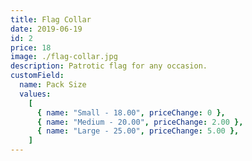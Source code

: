 ```yaml
---
title: Flag Collar
date: 2019-06-19
id: 2
price: 18
image: ./flag-collar.jpg
description: Patrotic flag for any occasion.
customField:
  name: Pack Size
  values:
    [
      { name: "Small - 18.00", priceChange: 0 },
      { name: "Medium - 20.00", priceChange: 2.00 },
      { name: "Large - 25.00", priceChange: 5.00 },
    ]
---
```

